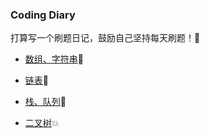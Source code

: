 ### Coding Diary

打算写一个刷题日记，鼓励自己坚持每天刷题！🥳

- [数组、字符串](1数组和字符串.md)🚀

- [链表](2链表.md)🎉
- [栈、队列](3栈和队列.md)🎈
- [二叉树](4二叉树.md)💥

